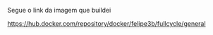 Segue o link da imagem que buildei

https://hub.docker.com/repository/docker/felipe3b/fullcycle/general